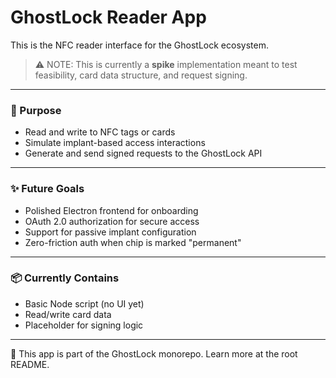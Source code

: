 # GhostLock Reader App

This is the NFC reader interface for the GhostLock ecosystem.

> ⚠️ NOTE: This is currently a **spike** implementation meant to test feasibility, card data structure, and request signing.

---

### 🧪 Purpose

- Read and write to NFC tags or cards
- Simulate implant-based access interactions
- Generate and send signed requests to the GhostLock API

---

### ✨ Future Goals

- Polished Electron frontend for onboarding
- OAuth 2.0 authorization for secure access
- Support for passive implant configuration
- Zero-friction auth when chip is marked "permanent"

---

### 📦 Currently Contains

- Basic Node script (no UI yet)
- Read/write card data
- Placeholder for signing logic

---

📁 This app is part of the GhostLock monorepo.
Learn more at the root README.

